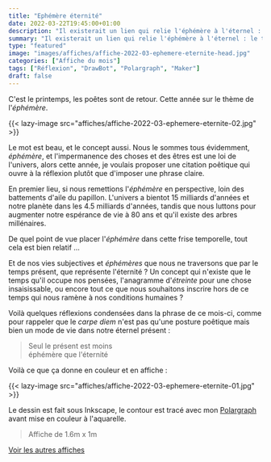 ```yaml
---
title: "Ephémère éternité"
date: 2022-03-22T19:45:00+01:00
description: "Il existerait un lien qui relie l'éphémère à l'éternel : le temps présent ?"
summary: "Il existerait un lien qui relie l'éphémère à l'éternel : le temps présent ?"
type: "featured"
image: "images/affiches/affiche-2022-03-ephemere-eternite-head.jpg"
categories: ["Affiche du mois"]
tags: ["Réflexion", "DrawBot", "Polargraph", "Maker"]
draft: false
---
```



C'est le printemps, les poêtes sont de retour. Cette année sur le thème de l'*éphémère*. 

{{< lazy-image src="affiches/affiche-2022-03-ephemere-eternite-02.jpg" >}} 

Le mot est beau, et le concept aussi. Nous le sommes tous évidemment, *éphémère*, et l'impermanence
des choses et des êtres est une loi de l'univers, alors cette année, je voulais proposer une citation
poêtique qui ouvre à la réflexion plutôt que d'imposer une phrase claire.

En premier lieu, si nous remettions l'*éphémère* en perspective, loin des battements d'aile 
du papillon. L'univers a bientot 15 milliards d'années et notre planète dans les 4.5 milliards d'années, 
tandis que nous luttons pour augmenter notre espérance de vie à 80 ans et qu'il existe des arbres millénaires. 

De quel point de vue placer l'*éphémère* dans cette frise temporelle, tout cela est bien relatif ...

Et de nos vies subjectives et *éphémères* que nous ne traversons que par le temps présent, que représente
l'éternité ? Un concept qui n'existe que le temps qu'il occupe nos pensées, l'anagramme d'*étreinte* 
pour une chose insaisissable, ou encore tout ce que nous souhaitons inscrire hors de ce temps qui nous 
ramène à nos conditions humaines ?

Voilà quelques réflexions condensées dans la phrase de ce mois-ci, comme pour rappeler que 
le *carpe diem* n'est pas qu'une posture poêtique mais bien un mode de vie dans 
notre éternel présent :

> Seul le présent est moins  
> éphémère que l'éternité

Voilà ce que ça donne en couleur et en affiche : 

{{< lazy-image src="affiches/affiche-2022-03-ephemere-eternite-01.jpg" >}} 

Le dessin est fait sous Inkscape, le contour est tracé avec mon [Polargraph](../drawbot-polargraph) 
avant mise en couleur à l'aquarelle. 

> Affiche de 1.6m x 1m

[Voir les autres affiches](/categories/affiche-du-mois)
